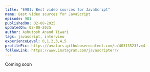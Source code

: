 ```yaml
---
title: "E901: Best video sources for JavaScript"
name: Best video sources for JavaScript
episode: 901
publishedOn: 02-08-2025
updatedOn: 02-08-2025
author: Ashutosh Anand Tiwari
tags: javascript, interview
experienceLevel: 0,1,2,3,4,5
profilePic: https://avatars.githubusercontent.com/u/40313523?v=4
followLink: https://www.instagram.com/javascripterr/
---
```

Coming soon
